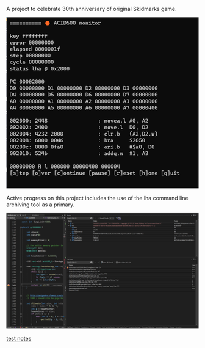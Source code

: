 A project to celebrate 30th anniversary of original Skidmarks game.

![acid500 monitor tool](media/acid500lha.png)

Active progress on this project includes the use of the lha command line archiving tool as a primary.

![rawdofmt checking it's input](media/nicestep.jpg)

[test notes](notes/notes.txt)
